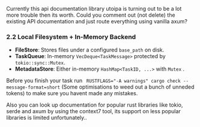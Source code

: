 Currently this api documentation library utoipa is turning out to be a lot more trouble then its worth. Could you comment out (not delete) the existing API documentation and just route everything using vanilla axum?

### 2.2 Local Filesystem + In-Memory Backend

- **FileStore**: Stores files under a configured `base_path` on disk.  
- **TaskQueue**: In-memory `VecDeque<TaskMessage>` protected by `tokio::sync::Mutex`.  
- **MetadataStore**: Either in-memory `HashMap<TaskID, ...>` with `Mutex` .

Before you finish your task run ` RUSTFLAGS="-A warnings" cargo check --message-format=short` (Some optimisations to weed out a bunch of unneded tokens) to make sure you havent made any mistakes.

Also you can look up documentation for popular rust libraries like tokio, serde and axum by using the context7 tool, its support on less popular libraries is limited unfortunately..
